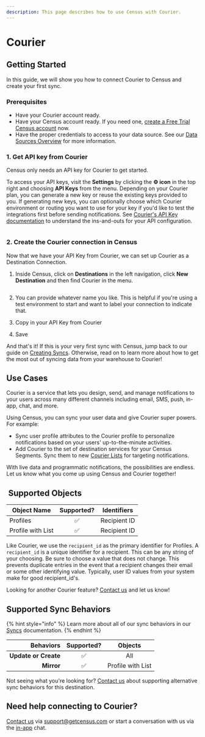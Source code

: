 ```yaml
---
description: This page describes how to use Census with Courier.
---
```


# Courier

## Getting Started

‌In this guide, we will show you how to connect Courier to Census and create your first sync.

### Prerequisites

* Have your Courier account ready.
* Have your Census account ready. If you need one, [create a Free Trial Census account](https://app.getcensus.com/) now.
* Have the proper credentials to access to your data source. See our [Data Sources Overview](../sources/overview.md) for more information.

### **1. Get API key from Courier**

Census only needs an API key for Courier to get started.

To access your API keys, visit the **Settings** by clicking the **⚙ icon** in the top right and choosing **API Keys** from the menu. Depending on your Courier plan, you can generate a new key or reuse the existing keys provided to you. If generating new keys, you can optionally choose which Courier environment or routing you want to use for your key if you'd like to test the integrations first before sending notifications. See [Courier's API Key documentation](https://help.courier.com/en/articles/4677510-using-environments-api-keys-and-migrating-assets#api-keys-and-environments) to understand the ins-and-outs for your API configuration.

<figure><img src="../.gitbook/assets/screely-1663203538444.png" alt=""><figcaption></figcaption></figure>

### 2. **Create the Courier connection in Census**

Now that we have your API Key from Courier, we can set up Courier as a Destination Connection.

1.  Inside Census, click on **Destinations** in the left navigation, click **New Destination** and then find Courier in the menu.

    <figure><img src="../.gitbook/assets/screely-1663203741963.png" alt=""><figcaption></figcaption></figure>
2. You can provide whatever name you like. This is helpful if you're using a test environment to start and want to label your connection to indicate that.
3. Copy in your API Key from Courier
4. Save

And that's it! If this is your very first sync with Census, jump back to our guide on [Creating Syncs](../syncs/core-concept/#creating-syncs). Otherwise, read on to learn more about how to get the most out of syncing data from your warehouse to Courier!

## Use Cases

Courier is a service that lets you design, send, and manage notifications to your users across many different channels including email, SMS, push, in-app, chat, and more.

Using Census, you can sync your user data and give Courier super powers. For example:

* Sync user profile attributes to the Courier profile to personalize notifications based on your users' up-to-the-minute activities.
* Add Courier to the set of destination services for your Census Segments. Sync them to new [Courier Lists](https://www.courier.com/blog/introducing-the-lists-api/) for targeting notifications.

With live data and programmatic notifications, the possibilities are endless. Let us know what you come up using Census and Courier together!

## ️ Supported Objects

| Object Name       | Supported? | Identifiers  |
| ----------------- | :--------: | ------------ |
| Profiles          |      ✅     | Recipient ID |
| Profile with List |      ✅     | Recipient ID |

Like Courier, we use the `recipient_id` as the primary identifier for Profiles. A `recipient_id` is a unique identifier for a recipient. This can be any string of your choosing. Be sure to choose a value that does not change. This prevents duplicate entries in the event that a recipient changes their email or some other identifying value. Typically, user ID values from your system make for good recipient\_id's.

Looking for another Courier feature? [Contact us](mailto:support@getcensus.com) and let us know!

## Supported Sync Behaviors

{% hint style="info" %}
Learn more about all of our sync behaviors in our [Syncs](../syncs/overview.md) documentation.
{% endhint %}

|        **Behaviors** | **Supported?** |    **Objects**    |
| -------------------: | :------------: | :---------------: |
| **Update or Create** |        ✅       |        All        |
|           **Mirror** |        ✅       | Profile with List |

‌Not seeing what you're looking for? [Contact us](mailto:support@getcensus.com) about supporting alternative sync behaviors for this destination.

## Need help connecting to Courier?

[Contact us](mailto:support@getcensus.com) via support@getcensus.com or start a conversation with us via the [in-app](https://app.getcensus.com) chat.
